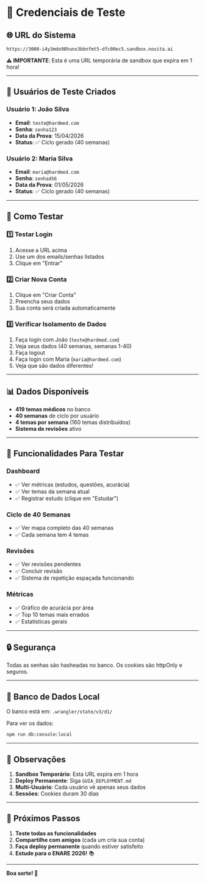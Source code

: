 # 🔑 Credenciais de Teste

## 🌐 URL do Sistema
```
https://3000-i4y3mdo98hunx3bbnfmt5-dfc00ec5.sandbox.novita.ai
```

**⚠️ IMPORTANTE**: Esta é uma URL temporária de sandbox que expira em 1 hora!

---

## 👤 Usuários de Teste Criados

### Usuário 1: João Silva
- **Email**: `teste@hardmed.com`
- **Senha**: `senha123`
- **Data da Prova**: 15/04/2026
- **Status**: ✅ Ciclo gerado (40 semanas)

### Usuário 2: Maria Silva
- **Email**: `maria@hardmed.com`
- **Senha**: `senha456`
- **Data da Prova**: 01/05/2026
- **Status**: ✅ Ciclo gerado (40 semanas)

---

## 🧪 Como Testar

### 1️⃣ Testar Login
1. Acesse a URL acima
2. Use um dos emails/senhas listados
3. Clique em "Entrar"

### 2️⃣ Criar Nova Conta
1. Clique em "Criar Conta"
2. Preencha seus dados
3. Sua conta será criada automaticamente

### 3️⃣ Verificar Isolamento de Dados
1. Faça login com João (`teste@hardmed.com`)
2. Veja seus dados (40 semanas, semanas 1-40)
3. Faça logout
4. Faça login com Maria (`maria@hardmed.com`)
5. Veja que são dados diferentes!

---

## 📊 Dados Disponíveis

- **419 temas médicos** no banco
- **40 semanas** de ciclo por usuário
- **4 temas por semana** (160 temas distribuídos)
- **Sistema de revisões** ativo

---

## 🎯 Funcionalidades Para Testar

### Dashboard
- ✅ Ver métricas (estudos, questões, acurácia)
- ✅ Ver temas da semana atual
- ✅ Registrar estudo (clique em "Estudar")

### Ciclo de 40 Semanas
- ✅ Ver mapa completo das 40 semanas
- ✅ Cada semana tem 4 temas

### Revisões
- ✅ Ver revisões pendentes
- ✅ Concluir revisão
- ✅ Sistema de repetição espaçada funcionando

### Métricas
- ✅ Gráfico de acurácia por área
- ✅ Top 10 temas mais errados
- ✅ Estatísticas gerais

---

## 🔒 Segurança

Todas as senhas são hasheadas no banco. Os cookies são httpOnly e seguros.

---

## 💾 Banco de Dados Local

O banco está em: `.wrangler/state/v3/d1/`

Para ver os dados:
```bash
npm run db:console:local
```

---

## 📝 Observações

1. **Sandbox Temporário**: Esta URL expira em 1 hora
2. **Deploy Permanente**: Siga `GUIA_DEPLOYMENT.md`
3. **Multi-Usuário**: Cada usuário vê apenas seus dados
4. **Sessões**: Cookies duram 30 dias

---

## 🚀 Próximos Passos

1. **Teste todas as funcionalidades**
2. **Compartilhe com amigos** (cada um cria sua conta)
3. **Faça deploy permanente** quando estiver satisfeito
4. **Estude para o ENARE 2026!** 📚

---

**Boa sorte! 🎉**
